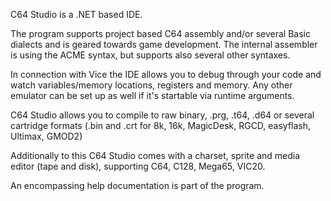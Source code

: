 C64 Studio is a .NET based IDE.

The program supports project based C64 assembly and/or several Basic dialects and is geared towards game development.
The internal assembler is using the ACME syntax, but supports also several other syntaxes.

In connection with Vice the IDE allows you to debug through your code and watch variables/memory locations, registers and memory.
Any other emulator can be set up as well if it's startable via runtime arguments.

C64 Studio allows you to compile to raw binary, .prg, .t64, .d64 or several cartridge formats (.bin and .crt for 8k, 16k, MagicDesk, RGCD, easyflash, Ultimax, GMOD2)

Additionally to this C64 Studio comes with a charset, sprite and media editor (tape and disk), supporting C64, C128, Mega65, VIC20.

An encompassing help documentation is part of the program. 